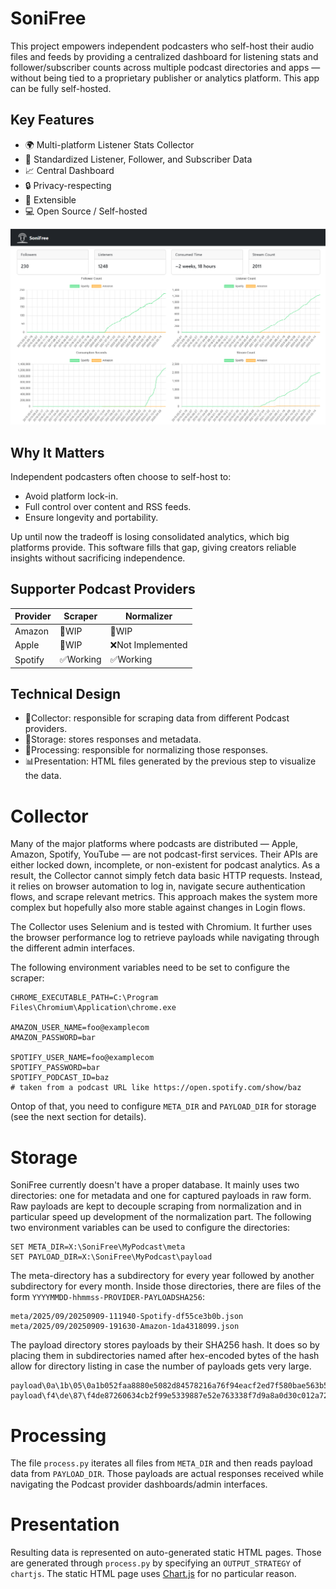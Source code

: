 # SoniFree

This project empowers independent podcasters who self-host their audio files and feeds by providing a centralized
dashboard for listening stats and follower/subscriber counts across multiple podcast directories and apps — without
being tied to a proprietary publisher or analytics platform. This app can be fully self-hosted.

## Key Features

* 🌍 Multi-platform Listener Stats Collector
* 👥 Standardized Listener, Follower, and Subscriber Data
* 📈 Central Dashboard
* 🔒 Privacy-respecting
* 🧩 Extensible
* 💻 Open Source / Self-hosted

![Screenshot of SoniFree Dashboard, showing graphs going upwards](/resources/screenshot1.png?raw=true "SoniFree Dashboard")

## Why It Matters

Independent podcasters often choose to self-host to:

* Avoid platform lock-in.
* Full control over content and RSS feeds.
* Ensure longevity and portability.

Up until now the tradeoff is losing consolidated analytics, which big platforms provide. This software fills that gap,
giving creators reliable insights without sacrificing independence.

## Supporter Podcast Providers

| Provider | Scraper  | Normalizer       |
|----------|----------|------------------|
| Amazon   | 🚧WIP    | 🚧WIP            |
| Apple    | 🚧WIP    | ❌Not Implemented |
| Spotify  | ✅Working | ✅Working         |

## Technical Design

* 🤖Collector: responsible for scraping data from different Podcast providers.
* 💾Storage: stores responses and metadata.
* 🔄Processing: responsible for normalizing those responses.
* 📊Presentation: HTML files generated by the previous step to visualize the data.

# Collector

Many of the major platforms where podcasts are distributed — Apple, Amazon, Spotify, YouTube — are not podcast-first
services. Their APIs are either locked down, incomplete, or non-existent for podcast analytics. As a result, the
Collector cannot simply fetch data basic HTTP requests. Instead, it relies on browser automation to log in, navigate
secure authentication flows, and scrape relevant metrics. This approach makes the system more complex but hopefully also
more stable against changes in Login flows.

The Collector uses Selenium and is tested with Chromium. It further uses the browser performance log to retrieve
payloads while navigating through the different admin interfaces.

The following environment variables need to be set to configure the scraper:

```
CHROME_EXECUTABLE_PATH=C:\Program Files\Chromium\Application\chrome.exe

AMAZON_USER_NAME=foo@examplecom
AMAZON_PASSWORD=bar

SPOTIFY_USER_NAME=foo@examplecom
SPOTIFY_PASSWORD=bar
SPOTIFY_PODCAST_ID=baz
# taken from a podcast URL like https://open.spotify.com/show/baz
```

Ontop of that, you need to configure `META_DIR` and `PAYLOAD_DIR` for storage (see the next section for details).

# Storage

SoniFree currently doesn't have a proper database. It mainly uses two directories: one for metadata and one for captured
payloads in raw form. Raw payloads are kept to decouple scraping from normalization and in particular speed up
development of the normalization part. The following two environment variables can be used to configure the directories:

```
SET META_DIR=X:\SoniFree\MyPodcast\meta
SET PAYLOAD_DIR=X:\SoniFree\MyPodcast\payload
```

The meta-directory has a subdirectory for every year followed by another subdirectory for every month. Inside those
directories, there are files of the form `YYYYMMDD-hhmmss-PROVIDER-PAYLOADSHA256`:

```
meta/2025/09/20250909-111940-Spotify-df55ce3b0b.json
meta/2025/09/20250909-191630-Amazon-1da4318099.json
```

The payload directory stores payloads by their SHA256 hash. It does so by placing them in subdirectories named after
hex-encoded bytes of the hash allow for directory listing in case the number of payloads gets very large.

```
payload\0a\1b\05\0a1b052faa8880e5082d84578216a76f94eacf2ed7f580bae563b51227614ed1
payload\f4\de\87\f4de87260634cb2f99e5339887e52e763338f7d9a8a0d30c012a722a54a0e05b
```

# Processing

The file `process.py` iterates all files from `META_DIR` and then reads payload data from `PAYLOAD_DIR`. Those payloads
are actual responses received while navigating the Podcast provider dashboards/admin interfaces.

# Presentation

Resulting data is represented on auto-generated static HTML pages. Those are generated through `process.py` by
specifying an `OUTPUT_STRATEGY` of `chartjs`. The static HTML page uses [Chart.js](https://www.chartjs.org/) for no
particular reason.

